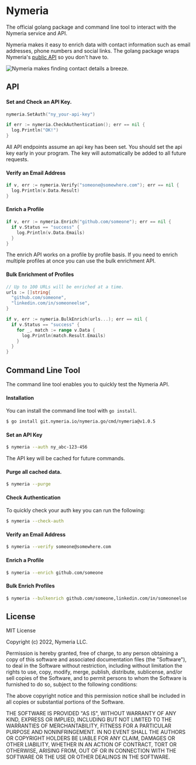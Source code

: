 # Nymeria

The official golang package and command line tool to interact with the Nymeria service
and API.

Nymeria makes it easy to enrich data with contact information such as email
addresses, phone numbers and social links. The golang package wraps Nymeria's [public
API](https://www.nymeria.io/developers) so you don't have to.

![Nymeria makes finding contact details a breeze.](https://www.nymeria.io/assets/images/marquee.png)

## API

#### Set and Check an API Key.

```go
nymeria.SetAuth("ny_your-api-key")

if err := nymeria.CheckAuthentication(); err == nil {
  log.Println("OK!")
}
```

All API endpoints assume an api key has been set. You should set the api key
early in your program. The key will automatically be added to all future
requests.

#### Verify an Email Address

```go
if v, err := nymeria.Verify("someone@somewhere.com"); err == nil {
  log.Println(v.Data.Result)
}
```

#### Enrich a Profile

```go
if v, err := nymeria.Enrich("github.com/someone"); err == nil {
  if v.Status == "success" {
    log.Println(v.Data.Emails)
  }
}
```

The enrich API works on a profile by profile basis. If you need to enrich
multiple profiles at once you can use the bulk enrichment API.

#### Bulk Enrichment of Profiles

```go
// Up to 100 URLs will be enriched at a time.
urls := []string{
  "github.com/someone",
  "linkedin.com/in/someoneelse",
}

if v, err := nymeria.BulkEnrich(urls...); err == nil {
  if v.Status == "success" {
    for _, match := range v.Data {
      log.Println(match.Result.Emails)
    }
  }
}
```

## Command Line Tool

The command line tool enables you to quickly test the Nymeria API.

#### Installation

You can install the command line tool with `go install`.

```bash
$ go install git.nymeria.io/nymeria.go/cmd/nymeria@v1.0.5
```

#### Set an API Key

```bash
$ nymeria --auth ny_abc-123-456
```

The API key will be cached for future commands.

#### Purge all cached data.

```bash
$ nymeria --purge
```

#### Check Authentication

To quickly check your auth key you can run the following:

```bash
$ nymeria --check-auth
```

#### Verify an Email Address

```bash
$ nymeria --verify someone@somewhere.com
```

#### Enrich a Profile

```bash
$ nymeria --enrich github.com/someone
```

#### Bulk Enrich Profiles

```bash
$ nymeria --bulkenrich github.com/someone,linkedin.com/in/someoneelse
```

## License

MIT License

Copyright (c) 2022, Nymeria LLC.

Permission is hereby granted, free of charge, to any person obtaining a copy
of this software and associated documentation files (the "Software"), to deal
in the Software without restriction, including without limitation the rights
to use, copy, modify, merge, publish, distribute, sublicense, and/or sell
copies of the Software, and to permit persons to whom the Software is
furnished to do so, subject to the following conditions:

The above copyright notice and this permission notice shall be included in all
copies or substantial portions of the Software.

THE SOFTWARE IS PROVIDED "AS IS", WITHOUT WARRANTY OF ANY KIND, EXPRESS OR
IMPLIED, INCLUDING BUT NOT LIMITED TO THE WARRANTIES OF MERCHANTABILITY,
FITNESS FOR A PARTICULAR PURPOSE AND NONINFRINGEMENT. IN NO EVENT SHALL THE
AUTHORS OR COPYRIGHT HOLDERS BE LIABLE FOR ANY CLAIM, DAMAGES OR OTHER
LIABILITY, WHETHER IN AN ACTION OF CONTRACT, TORT OR OTHERWISE, ARISING FROM,
OUT OF OR IN CONNECTION WITH THE SOFTWARE OR THE USE OR OTHER DEALINGS IN THE
SOFTWARE.
